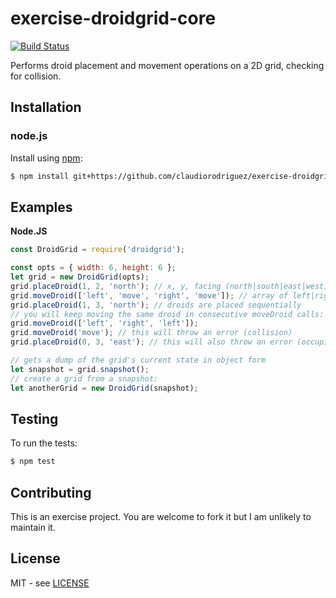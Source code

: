 # exercise-droidgrid-core

[![Build Status][travis-image]][travis-url]

Performs droid placement and movement operations on a 2D grid, checking for collision.

## Installation

### node.js

Install using [npm](http://npmjs.org/):

```bash
$ npm install git+https://github.com/claudiorodriguez/exercise-droidgrid-core.git
```

## Examples

**Node.JS**

```javascript
const DroidGrid = require('droidgrid');

const opts = { width: 6, height: 6 };
let grid = new DroidGrid(opts);
grid.placeDroid(1, 2, 'north'); // x, y, facing (north|south|east|west)
grid.moveDroid(['left', 'move', 'right', 'move']); // array of left|right|move
grid.placeDroid(1, 3, 'north'); // droids are placed sequentially
// you will keep moving the same droid in consecutive moveDroid calls:
grid.moveDroid(['left', 'right', 'left']);
grid.moveDroid('move'); // this will throw an error (collision)
grid.placeDroid(0, 3, 'east'); // this will also throw an error (occupied)

// gets a dump of the grid's current state in object form
let snapshot = grid.snapshot();
// create a grid from a snapshot:
let anotherGrid = new DroidGrid(snapshot);
```

## Testing

To run the tests:

```bash
$ npm test
```

## Contributing

This is an exercise project. You are welcome to fork it but I am unlikely to maintain it.

## License

MIT - see [LICENSE][license-url]

[travis-image]: https://travis-ci.org/claudiorodriguez/exercise-droidgrid-core.svg?branch=master
[travis-url]: https://travis-ci.org/claudiorodriguez/exercise-droidgrid-core
[license-url]: https://github.com/claudiorodriguez/exercise-droidgrid-core/blob/master/LICENSE

